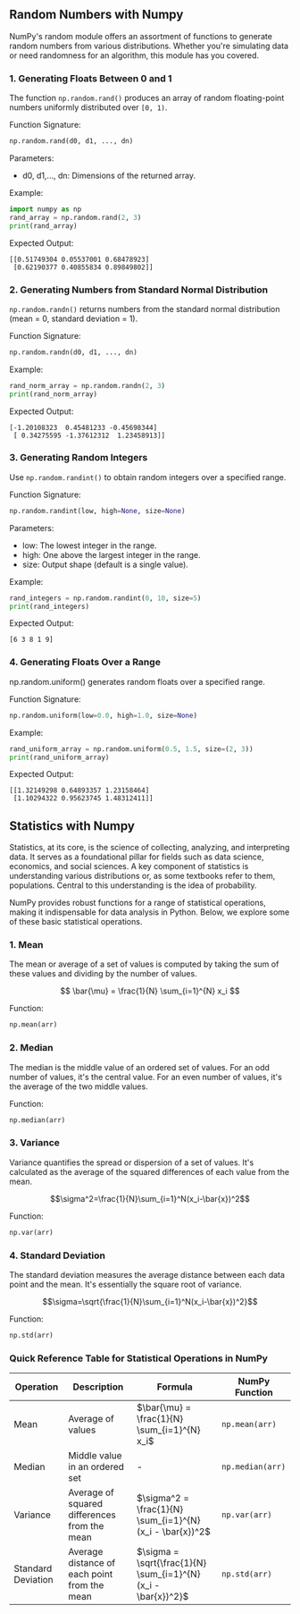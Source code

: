 ## Random Numbers with Numpy

NumPy's random module offers an assortment of functions to generate random numbers from various distributions. Whether you're simulating data or need randomness for an algorithm, this module has you covered.

### 1. Generating Floats Between 0 and 1

The function `np.random.rand()` produces an array of random floating-point numbers uniformly distributed over `[0, 1)`.

Function Signature:

```Python
np.random.rand(d0, d1, ..., dn)
```

Parameters:
- d0, d1,..., dn: Dimensions of the returned array.

Example:

```Python
import numpy as np
rand_array = np.random.rand(2, 3)
print(rand_array)
```

Expected Output:

```
[[0.51749304 0.05537001 0.68478923]
 [0.62190377 0.40855834 0.89849802]]
```

### 2. Generating Numbers from Standard Normal Distribution

`np.random.randn()` returns numbers from the standard normal distribution (mean = 0, standard deviation = 1).

Function Signature:

```Python
np.random.randn(d0, d1, ..., dn)
```

Example:

```Python
rand_norm_array = np.random.randn(2, 3)
print(rand_norm_array)
```

Expected Output:

```
[-1.20108323  0.45481233 -0.45698344]
 [ 0.34275595 -1.37612312  1.23458913]]
```

### 3. Generating Random Integers

Use `np.random.randint()` to obtain random integers over a specified range.

Function Signature:

```Python
np.random.randint(low, high=None, size=None)
```

Parameters:
- low: The lowest integer in the range.
- high: One above the largest integer in the range.
- size: Output shape (default is a single value).

Example:

```Python
rand_integers = np.random.randint(0, 10, size=5)
print(rand_integers)
```

Expected Output:

```
[6 3 8 1 9]
```

### 4. Generating Floats Over a Range

np.random.uniform() generates random floats over a specified range.

Function Signature:

```Python
np.random.uniform(low=0.0, high=1.0, size=None)
```

Example:

```Python
rand_uniform_array = np.random.uniform(0.5, 1.5, size=(2, 3))
print(rand_uniform_array)
```

Expected Output:

```
[[1.32149298 0.64893357 1.23158464]
 [1.10294322 0.95623745 1.48312411]]
```

## Statistics with Numpy

Statistics, at its core, is the science of collecting, analyzing, and interpreting data. It serves as a foundational pillar for fields such as data science, economics, and social sciences. A key component of statistics is understanding various distributions or, as some textbooks refer to them, populations. Central to this understanding is the idea of probability.

NumPy provides robust functions for a range of statistical operations, making it indispensable for data analysis in Python. Below, we explore some of these basic statistical operations.

### 1. Mean

The mean or average of a set of values is computed by taking the sum of these values and dividing by the number of values.

$$ \bar{\mu} = \frac{1}{N} \sum_{i=1}^{N} x_i $$

Function:

```python
np.mean(arr)
```

### 2. Median

The median is the middle value of an ordered set of values. For an odd number of values, it's the central value. For an even number of values, it's the average of the two middle values.

Function:

```python
np.median(arr)
```

### 3. Variance

Variance quantifies the spread or dispersion of a set of values. It's calculated as the average of the squared differences of each value from the mean.

$$\sigma^2=\frac{1}{N}\sum_{i=1}^N(x_i-\bar{x})^2$$

Function:

```python
np.var(arr)
```

### 4. Standard Deviation

The standard deviation measures the average distance between each data point and the mean. It's essentially the square root of variance.

$$\sigma=\sqrt{\frac{1}{N}\sum_{i=1}^N(x_i-\bar{x})^2}$$

Function:

```python
np.std(arr)
```

### Quick Reference Table for Statistical Operations in NumPy

| Operation           | Description                                       | Formula                                                       | NumPy Function     |
|---------------------|---------------------------------------------------|---------------------------------------------------------------|--------------------|
| Mean                | Average of values                                 | $\bar{\mu} = \frac{1}{N} \sum_{i=1}^{N} x_i$              | `np.mean(arr)`     |
| Median              | Middle value in an ordered set                    | -                                                             | `np.median(arr)`   |
| Variance            | Average of squared differences from the mean      | $\sigma^2 = \frac{1}{N} \sum_{i=1}^{N} (x_i - \bar{x})^2$  | `np.var(arr)`      |
| Standard Deviation  | Average distance of each point from the mean      | $\sigma = \sqrt{\frac{1}{N} \sum_{i=1}^{N} (x_i - \bar{x})^2}$ | `np.std(arr)`      |

